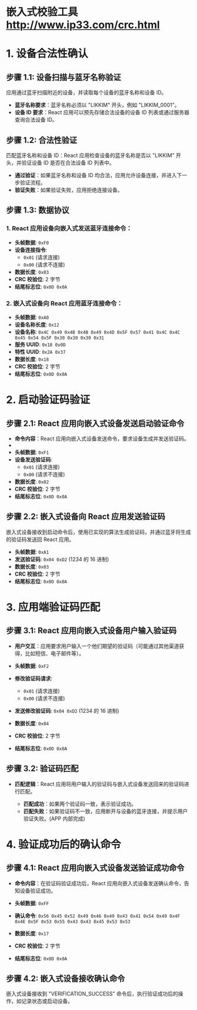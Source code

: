 # 嵌入式校验工具 http://www.ip33.com/crc.html

# 1. 设备合法性确认

## 步骤 1.1: 设备扫描与蓝牙名称验证

应用通过蓝牙扫描附近的设备，并读取每个设备的蓝牙名称和设备 ID。

- **蓝牙名称要求**：蓝牙名称必须以 "LIKKIM" 开头，例如 "LIKKIM_0001"。
- **设备 ID 要求**：React 应用可以预先存储合法设备的设备 ID 列表或通过服务器查询合法设备 ID。

## 步骤 1.2: 合法性验证

匹配蓝牙名称和设备 ID：React 应用检查设备的蓝牙名称是否以 "LIKKIM" 开头，并验证设备 ID 是否在合法设备 ID 列表中。

- **通过验证**：如果蓝牙名称和设备 ID 均合法，应用允许设备连接，并进入下一步验证流程。
- **验证失败**：如果验证失败，应用拒绝连接设备。

## 步骤 1.3: 数据协议

### 1. React 应用设备向嵌入式发送蓝牙连接命令：

- **头帧数据**: `0xF0`
- **设备连接指令**:
  - `0x01` (请求连接)
  - `0x00` (请求不连接)
- **数据长度**: `0x03`
- **CRC 校验位**: 2 字节
- **结尾标志位**: `0x0D 0x0A`

### 2. 嵌入式设备向 React 应用蓝牙连接命令：

- **头帧数据**: `0xA0`
- **设备名称长度**: `0x12`
- **设备名称**: `0x4C 0x49 0x4B 0x4B 0x49 0x4D 0x5F 0x57 0x41 0x4C 0x4C 0x45 0x54 0x5F 0x30 0x30 0x30 0x31`
- **服务 UUID**: `0x18 0x0D`
- **特性 UUID**: `0x2A 0x37`
- **数据长度**: `0x18`
- **CRC 校验位**: 2 字节
- **结尾标志位**: `0x0D 0x0A`

# 2. 启动验证码验证

## 步骤 2.1: React 应用向嵌入式设备发送启动验证命令

- **命令内容**：React 应用向嵌入式设备发送命令，要求设备生成并发送验证码。
-
- **头帧数据**: `0xF1`
- **设备发送验证码**:
  - `0x01` (请求连接)
  - `0x00` (请求不连接)
- **数据长度**: `0x02`
- **CRC 校验位**: 2 字节
- **结尾标志位**: `0x0D 0x0A`

## 步骤 2.2: 嵌入式设备向 React 应用发送验证码

嵌入式设备接收到启动命令后，使用已实现的算法生成验证码，并通过蓝牙将生成的验证码发送回 React 应用。

- **头帧数据**: `0xA1`
- **发送验证码**: `0x04 0xD2` (1234 的 16 进制)
- **数据长度**: `0x03`
- **CRC 校验位**: 2 字节
- **结尾标志位**: `0x0D 0x0A`

# 3. 应用端验证码匹配

## 步骤 3.1: React 应用向嵌入式设备用户输入验证码

- **用户交互**：应用要求用户输入一个他们期望的验证码（可能通过其他渠道获得，比如短信、电子邮件等）。

- **头帧数据**: `0xF2`
- **修改验证码请求**:
  - `0x01` (请求连接)
  - `0x00` (请求不连接)
- **发送修改验证码**: `0x04 0xD2` (1234 的 16 进制)
- **数据长度**: `0x04`
- **CRC 校验位**: 2 字节
- **结尾标志位**: `0x0D 0x0A`

## 步骤 3.2: 验证码匹配

- **匹配逻辑**：React 应用将用户输入的验证码与嵌入式设备发送回来的验证码进行匹配。

  - **匹配成功**：如果两个验证码一致，表示验证成功。
  - **匹配失败**：如果验证码不一致，应用断开与设备的蓝牙连接，并提示用户验证失败。(APP 内部完成)

# 4. 验证成功后的确认命令

## 步骤 4.1: React 应用向嵌入式设备发送验证成功命令

- **命令内容**：在验证码验证成功后，React 应用向嵌入式设备发送确认命令，告知设备验证成功。

- **头帧数据**: `0xFF`
- **确认命令**: `0x56 0x45 0x52 0x49 0x46 0x49 0x43 0x41 0x54 0x49 0x4F 0x4E 0x5F 0x53 0x55 0x43 0x43 0x45 0x53 0x53`
- **数据长度**: `0x17`
- **CRC 校验位**: 2 字节
- **结尾标志位**: `0x0D 0x0A`

## 步骤 4.2: 嵌入式设备接收确认命令

嵌入式设备接收到 "VERIFICATION_SUCCESS" 命令后，执行验证成功后的操作，如记录状态或启动设备。
